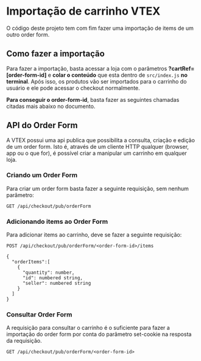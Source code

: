 # Importação de carrinho VTEX

O código deste projeto tem com fim fazer uma importação de items de um outro order form.

## Como fazer a importação

Para fazer a importação, basta acessar a loja com o parâmetros **?cartRef=[order-form-id]** e **colar o conteúdo** que esta dentro de `src/index.js` **no terminal**. Após isso, os produtos vão ser importados para o carrinho do usuário e ele pode acessar o checkout normalmente.

**Para conseguir o order-form-id**, basta fazer as seguintes chamadas citadas mais abaixo no documento.

## API do Order Form

A VTEX possui uma api publica que possibilita a consulta, criação e edição de um order form. Isto é, através de um cliente HTTP qualquer (browser, app ou o que for), é possível criar a manipular um carrinho em qualquer loja.

### Criando um Order Form

Para criar um order form basta fazer a seguinte requisição, sem nenhum parâmetro: 

```
GET /api/checkout/pub/orderForm
```

### Adicionando items ao Order Form

Para adicionar items ao carrinho, deve se fazer a seguinte requisição: 
```
POST /api/checkout/pub/orderForm/<order-form-id>/items

{
  "orderItems":[
    {
      "quantity": number,
      "id": numbered string,
      "seller": numbered string
    }
  ]
}

```

### Consultar Order Form

A requisição para consultar o carrinho é o suficiente para fazer a importação do order form por conta do parâmetro set-cookie na resposta da requisição.

```
GET /api/checkout/pub/orderForm/<order-form-id> 
```

